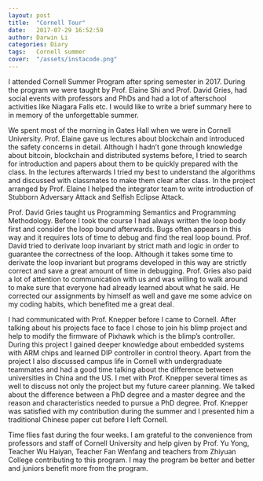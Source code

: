 ```yaml
---
layout: post
title:  "Cornell Tour"
date:   2017-07-29 16:52:59
author: Darwin Li
categories: Diary
tags:	Cornell summer
cover:  "/assets/instacode.png"
---
```


I attended Cornell Summer Program after spring semester in 2017. During the program we were taught by Prof. Elaine Shi and Prof. David Gries, had social events with professors and PhDs and had a lot of afterschool activities like Niagara Falls etc. I would like to write a brief summary here to in memory of the unforgettable summer.

We spent most of the morning in Gates Hall when we were in Cornell University. Prof. Elaine gave us lectures about blockchain and introduced the safety concerns in detail. Although I hadn’t gone through knowledge about bitcoin, blockchain and distributed systems before, I tried to search for introduction and papers about them to be quickly prepared with the class. In the lectures afterwards I tried my best to understand the algorithms and discussed with classmates to make them clear after class. In the project arranged by Prof. Elaine I helped the integrator team to write introduction of Stubborn Adversary Attack and Selfish Eclipse Attack.

Prof. David Gries taught us Programming Semantics and Programming Methodology. Before I took the course I had always written the loop body first and consider the loop bound afterwards. Bugs often appears in this way and it requires lots of time to debug and find the real loop bound. Prof. David tried to derivate loop invariant by strict math and logic in order to guarantee the correctness of the loop. Although it takes some time to derivate the loop invariant but programs developed in this way are strictly correct and save a great amount of time in debugging. Prof. Gries also paid a lot of attention to communication with us and was willing to walk around to make sure that everyone had already learned about what he said. He corrected our assignments by himself as well and gave me some advice on my coding habits, which benefited me a great deal.

I had communicated with Prof. Knepper before I came to Cornell. After talking about his projects face to face I chose to join his blimp project and help to modify the firmware of Pixhawk which is the blimp’s controller. During this project I gained deeper knowledge about embedded systems with ARM chips and learned DIP controller in control theory. Apart from the project I also discussed campus life in Cornell with undergraduate teammates and had a good time talking about the difference between universities in China and the US. I met with Prof. Knepper several times as well to discuss not only the project but my future career planning. We talked about the difference between a PhD degree and a master degree and the reason and characteristics needed to pursue a PhD degree. Prof. Knepper was satisfied with my contribution during the summer and I presented him a traditional Chinese paper cut before I left Cornell.

Time flies fast during the four weeks. I am grateful to the convenience from professors and staff of Cornell University and help given by Prof. Yu Yong, Teacher Wu Haiyan, Teacher Fan Wenfang and teachers from Zhiyuan College contributing to this program. I may the program be better and better and juniors benefit more from the program.